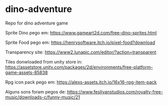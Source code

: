 # dino-adventure
Repo for dino adventure game


Sprite Dino pego em: https://www.gameart2d.com/free-dino-sprites.html

Sprite Food pego em: https://henrysoftware.itch.io/pixel-food?download

Transparency site: https://www2.lunapic.com/editor/?action=transparent

Tiles donwloaded from unity store in: https://assetstore.unity.com/packages/2d/environments/free-platform-game-assets-85838

Rpg icon pack pego em: https://alexs-assets.itch.io/16x16-rpg-item-pack

Alguns sons foram pegos de: https://www.fesliyanstudios.com/royalty-free-music/downloads-c/funny-music/21
